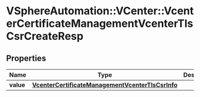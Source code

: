 # VSphereAutomation::VCenter::VcenterCertificateManagementVcenterTlsCsrCreateResp

## Properties
Name | Type | Description | Notes
------------ | ------------- | ------------- | -------------
**value** | [**VcenterCertificateManagementVcenterTlsCsrInfo**](VcenterCertificateManagementVcenterTlsCsrInfo.md) |  | 


